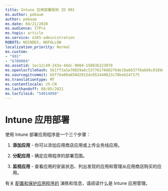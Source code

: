 ```yaml
---
title: Intune 应用部署规则 ID 991
ms.author: pebaum
author: pebaum
ms.date: 04/21/2020
ms.audience: ITPro
ms.topic: article
ms.service: o365-administration
ROBOTS: NOINDEX, NOFOLLOW
localization_priority: Normal
ms.custom:
- "991"
- "6700004"
ms.assetid: 1ec12c49-243a-44dc-9084-15863b223078
ms.openlocfilehash: 561ff3a3a70029a6c53776176602f6de10a6637f8ab66c0189d7584220316e87
ms.sourcegitcommit: b5f7da89a650d2915dc652449623c78be6247175
ms.translationtype: MT
ms.contentlocale: zh-CN
ms.lasthandoff: 08/05/2021
ms.locfileid: "54014098"
---
```

# <a name="intune-app-deployment"></a>Intune 应用部署

使用 Intune 部署应用程序是一个三个步骤：
  
1. **添加应用** - 你可以添加应用商店应用或上传业务线应用。

2. **分配应用** - 确定应用程序的部署范围。

3. **监视应用** - 查看应用的安装状态、列出发现的应用和管理从应用商店购买的应用。

有关 [配置和保护应用程序的](https://docs.microsoft.com/intune/app-management) 演练和信息，请阅读什么是 Intune 应用管理。
  